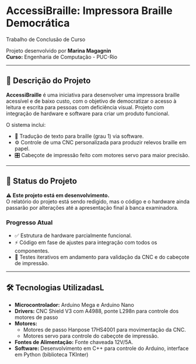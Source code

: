 
# AccessiBraille: Impressora Braille Democrática
Trabalho de Conclusão de Curso

Projeto desenvolvido por **Marina Magagnin**  
**Curso:** Engenharia de Computação - PUC-Rio  

---

## 📝 Descrição do Projeto

**AccessiBraille** é uma iniciativa para desenvolver uma impressora braille acessível e de baixo custo, com o objetivo de democratizar o acesso à leitura e escrita para pessoas com deficiência visual. Projeto com integração de hardware e software para criar um produto funcional.

O sistema inclui:
- 📄 Tradução de texto para braille (grau 1) via software.
- ⚙️ Controle de uma CNC personalizada para produzir relevos braille em papel.
- 🎛️ Cabeçote de impressão feito com motores servo para maior precisão.

---

## 🚧 Status do Projeto

:warning: **Este projeto está em desenvolvimento.**  
O relatório do projeto está sendo redigido, mas o código e o hardware ainda passarão por alterações até a apresentação final à banca examinadora.

### Progresso Atual
- ✅ Estrutura de hardware parcialmente funcional.
- ⚡ Código em fase de ajustes para integração com todos os componentes.
- 🔄 Testes iterativos em andamento para validação da CNC e do cabeçote de impressão.

---

## 🛠️ Tecnologias UtilizadasL

- **Microcontrolador:** Arduino Mega e Arduino Nano
- **Drivers:** CNC Shield V3 com A4988, ponte L298n para controle dos motores de passo
- **Motores:** 
  - Motores de passo Hanpose 17HS4001 para movimentação da CNC.
  - Motores servo para controle do cabeçote de impressão.
- **Fontes de Alimentação:** Fonte chaveada 12V/5A.
- **Software:** Desenvolvimento em C++ para controle do Arduino, interface em Python (biblioteca TKInter)

